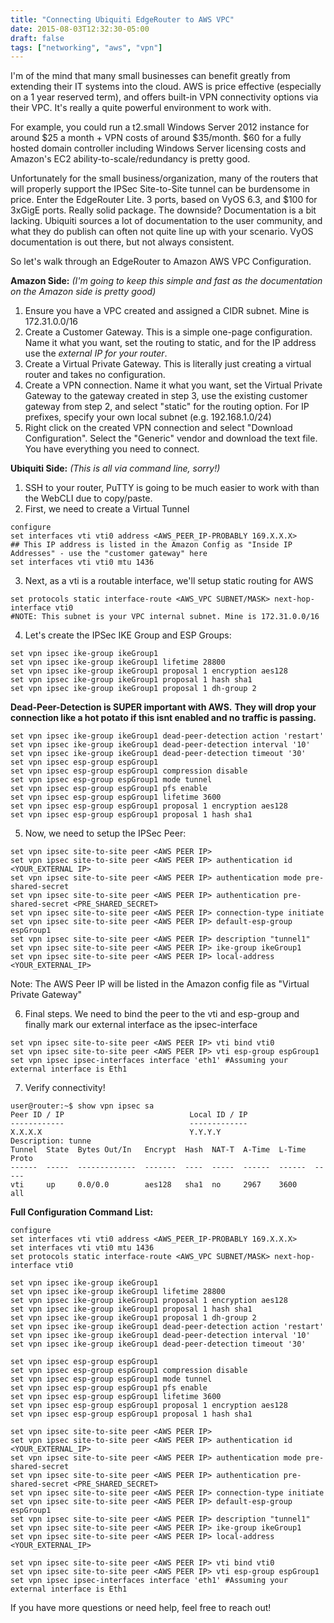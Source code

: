 ```yaml
---
title: "Connecting Ubiquiti EdgeRouter to AWS VPC"
date: 2015-08-03T12:32:30-05:00
draft: false
tags: ["networking", "aws", "vpn"]
---
```




I'm of the mind that many small businesses can benefit greatly from extending their IT systems into the cloud. AWS is price effective (especially on a 1 year reserved term), and offers built-in VPN connectivity options via their VPC. It's really a quite powerful environment to work with.


For example, you could run a t2.small Windows Server 2012 instance for around $25 a month + VPN costs of around $35/month. $60 for a fully hosted domain controller including Windows Server licensing costs and Amazon's EC2 ability-to-scale/redundancy is pretty good.

Unfortunately for the small business/organization, many of the routers that will properly support the IPSec Site-to-Site tunnel can be burdensome in price. Enter the EdgeRouter Lite. 3 ports, based on VyOS 6.3, and $100 for 3xGigE ports. Really solid package. The downside? Documentation is a bit lacking. Ubiquiti sources a lot of documentation to the user community, and what they do publish can often not quite line up with your scenario. VyOS documentation is out there, but not always consistent.

So let's walk through an EdgeRouter to Amazon AWS VPC Configuration.


**Amazon Side:** _(I'm going to keep this simple and fast as the documentation on the Amazon side is pretty good)_

1. Ensure you have a VPC created and assigned a CIDR subnet. Mine is 172.31.0.0/16 
2. Create a Customer Gateway. This is a simple one-page configuration. Name it what you want, set the routing to static, and for the IP address use the _external IP for your router_. 
3. Create a Virtual Private Gateway. This is literally just creating a virtual router and takes no configuration. 
4. Create a VPN connection. Name it what you want, set the Virtual Private Gateway to the gateway created in step 3, use the existing customer gateway from step 2, and select "static" for the routing option. For IP prefixes, specify your own local subnet (e.g. 192.168.1.0/24) 
5. Right click on the created VPN connection and select "Download Configuration". Select the "Generic" vendor and download the text file. You have everything you need to connect. 

**Ubiquiti Side:** _(This is all via command line, sorry!)_

1. SSH to your router, PuTTY is going to be much easier to work with than the WebCLI due to copy/paste.
2. First, we need to create a Virtual Tunnel

```
configure
set interfaces vti vti0 address <AWS_PEER_IP-PROBABLY 169.X.X.X> 
## This IP address is listed in the Amazon Config as "Inside IP Addresses" - use the "customer gateway" here
set interfaces vti vti0 mtu 1436
```

3. Next, as a vti is a routable interface, we'll setup static routing for AWS

```
set protocols static interface-route <AWS_VPC SUBNET/MASK> next-hop-interface vti0 
#NOTE: This subnet is your VPC internal subnet. Mine is 172.31.0.0/16
``` 

4. Let's create the IPSec IKE Group and ESP Groups:

```
set vpn ipsec ike-group ikeGroup1
set vpn ipsec ike-group ikeGroup1 lifetime 28800
set vpn ipsec ike-group ikeGroup1 proposal 1 encryption aes128
set vpn ipsec ike-group ikeGroup1 proposal 1 hash sha1 
set vpn ipsec ike-group ikeGroup1 proposal 1 dh-group 2 
```

**Dead-Peer-Detection is SUPER important with AWS.**
**They will drop your connection like a hot potato if this isnt enabled and no traffic is passing.**

```
set vpn ipsec ike-group ikeGroup1 dead-peer-detection action 'restart'
set vpn ipsec ike-group ikeGroup1 dead-peer-detection interval '10'
set vpn ipsec ike-group ikeGroup1 dead-peer-detection timeout '30'    
set vpn ipsec esp-group espGroup1
set vpn ipsec esp-group espGroup1 compression disable
set vpn ipsec esp-group espGroup1 mode tunnel
set vpn ipsec esp-group espGroup1 pfs enable
set vpn ipsec esp-group espGroup1 lifetime 3600
set vpn ipsec esp-group espGroup1 proposal 1 encryption aes128
set vpn ipsec esp-group espGroup1 proposal 1 hash sha1
```

5. Now, we need to setup the IPSec Peer:

```
set vpn ipsec site-to-site peer <AWS PEER IP>
set vpn ipsec site-to-site peer <AWS PEER IP> authentication id <YOUR_EXTERNAL IP>
set vpn ipsec site-to-site peer <AWS PEER IP> authentication mode pre-shared-secret
set vpn ipsec site-to-site peer <AWS PEER IP> authentication pre-shared-secret <PRE_SHARED_SECRET>
set vpn ipsec site-to-site peer <AWS PEER IP> connection-type initiate
set vpn ipsec site-to-site peer <AWS PEER IP> default-esp-group espGroup1
set vpn ipsec site-to-site peer <AWS PEER IP> description "tunnel1"
set vpn ipsec site-to-site peer <AWS PEER IP> ike-group ikeGroup1
set vpn ipsec site-to-site peer <AWS PEER IP> local-address <YOUR_EXTERNAL_IP>
```

Note: The AWS Peer IP will be listed in the Amazon config file as "Virtual Private Gateway"

6. Final steps. We need to bind the peer to the vti and esp-group and finally mark our external interface as the ipsec-interface

```
set vpn ipsec site-to-site peer <AWS PEER IP> vti bind vti0
set vpn ipsec site-to-site peer <AWS PEER IP> vti esp-group espGroup1
set vpn ipsec ipsec-interfaces interface 'eth1' #Assuming your external interface is Eth1   
```

7. Verify connectivity!

```
user@router:~$ show vpn ipsec sa
Peer ID / IP                            Local ID / IP
------------                            -------------
X.X.X.X                                 Y.Y.Y.Y    
Description: tunne
Tunnel  State  Bytes Out/In   Encrypt  Hash  NAT-T  A-Time  L-Time  Proto
------  -----  -------------  -------  ----  -----  ------  ------  -----
vti     up     0.0/0.0        aes128   sha1  no     2967    3600    all
```


**Full Configuration Command List:**

    configure
    set interfaces vti vti0 address <AWS_PEER_IP-PROBABLY 169.X.X.X>
    set interfaces vti vti0 mtu 1436
    set protocols static interface-route <AWS_VPC SUBNET/MASK> next-hop-interface vti0
    
    set vpn ipsec ike-group ikeGroup1
    set vpn ipsec ike-group ikeGroup1 lifetime 28800
    set vpn ipsec ike-group ikeGroup1 proposal 1 encryption aes128
    set vpn ipsec ike-group ikeGroup1 proposal 1 hash sha1 
    set vpn ipsec ike-group ikeGroup1 proposal 1 dh-group 2
    set vpn ipsec ike-group ikeGroup1 dead-peer-detection action 'restart'
    set vpn ipsec ike-group ikeGroup1 dead-peer-detection interval '10'
    set vpn ipsec ike-group ikeGroup1 dead-peer-detection timeout '30'
    
    set vpn ipsec esp-group espGroup1
    set vpn ipsec esp-group espGroup1 compression disable
    set vpn ipsec esp-group espGroup1 mode tunnel
    set vpn ipsec esp-group espGroup1 pfs enable
    set vpn ipsec esp-group espGroup1 lifetime 3600
    set vpn ipsec esp-group espGroup1 proposal 1 encryption aes128
    set vpn ipsec esp-group espGroup1 proposal 1 hash sha1
    
    set vpn ipsec site-to-site peer <AWS PEER IP>
    set vpn ipsec site-to-site peer <AWS PEER IP> authentication id <YOUR_EXTERNAL_IP>
    set vpn ipsec site-to-site peer <AWS PEER IP> authentication mode pre-shared-secret
    set vpn ipsec site-to-site peer <AWS PEER IP> authentication pre-shared-secret <PRE_SHARED_SECRET>
    set vpn ipsec site-to-site peer <AWS PEER IP> connection-type initiate
    set vpn ipsec site-to-site peer <AWS PEER IP> default-esp-group espGroup1
    set vpn ipsec site-to-site peer <AWS PEER IP> description "tunnel1"
    set vpn ipsec site-to-site peer <AWS PEER IP> ike-group ikeGroup1
    set vpn ipsec site-to-site peer <AWS PEER IP> local-address <YOUR_EXTERNAL_IP>
    
    set vpn ipsec site-to-site peer <AWS PEER IP> vti bind vti0
    set vpn ipsec site-to-site peer <AWS PEER IP> vti esp-group espGroup1
    set vpn ipsec ipsec-interfaces interface 'eth1' #Assuming your external interface is Eth1

If you have more questions or need help, feel free to reach out!